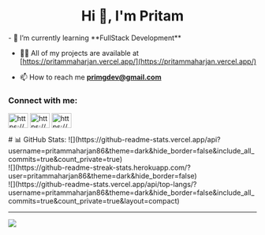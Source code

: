 <h1 align="center">Hi 👋, I'm Pritam</h1>
- 🌱 I’m currently learning **FullStack Development**

- 👨‍💻 All of my projects are available at [https://pritammaharjan.vercel.app/](https://pritammaharjan.vercel.app/)

- 📫 How to reach me **primgdev@gmail.com**

<h3 align="left">Connect with me:</h3>
<p align="left">
<a href="https://codepen.io/https://codepen.io/pritammaharjan86" target="blank"><img align="center" src="https://raw.githubusercontent.com/rahuldkjain/github-profile-readme-generator/master/src/images/icons/Social/codepen.svg" alt="https://codepen.io/pritammaharjan86" height="30" width="40" /></a>
<a href="https://linkedin.com/in/https://www.linkedin.com/in/pritammaharjan/" target="blank"><img align="center" src="https://raw.githubusercontent.com/rahuldkjain/github-profile-readme-generator/master/src/images/icons/Social/linked-in-alt.svg" alt="https://www.linkedin.com/in/pritammaharjan/" height="30" width="40" /></a>
<a href="https://stackoverflow.com/users/https://stackoverflow.com/users/22500338/pritammaharjan86" target="blank"><img align="center" src="https://raw.githubusercontent.com/rahuldkjain/github-profile-readme-generator/master/src/images/icons/Social/stack-overflow.svg" alt="https://stackoverflow.com/users/22500338/pritammaharjan86" height="30" width="40" /></a>
</p>
# 📊 GitHub Stats:
![](https://github-readme-stats.vercel.app/api?username=pritammaharjan86&theme=dark&hide_border=false&include_all_commits=true&count_private=true)<br/>
![](https://github-readme-streak-stats.herokuapp.com/?user=pritammaharjan86&theme=dark&hide_border=false)<br/>
![](https://github-readme-stats.vercel.app/api/top-langs/?username=pritammaharjan86&theme=dark&hide_border=false&include_all_commits=true&count_private=true&layout=compact)

---
[![](https://visitcount.itsvg.in/api?id=pritammaharjan86&icon=0&color=0)](https://visitcount.itsvg.in)

<!-- Proudly created with GPRM ( https://gprm.itsvg.in ) -->
